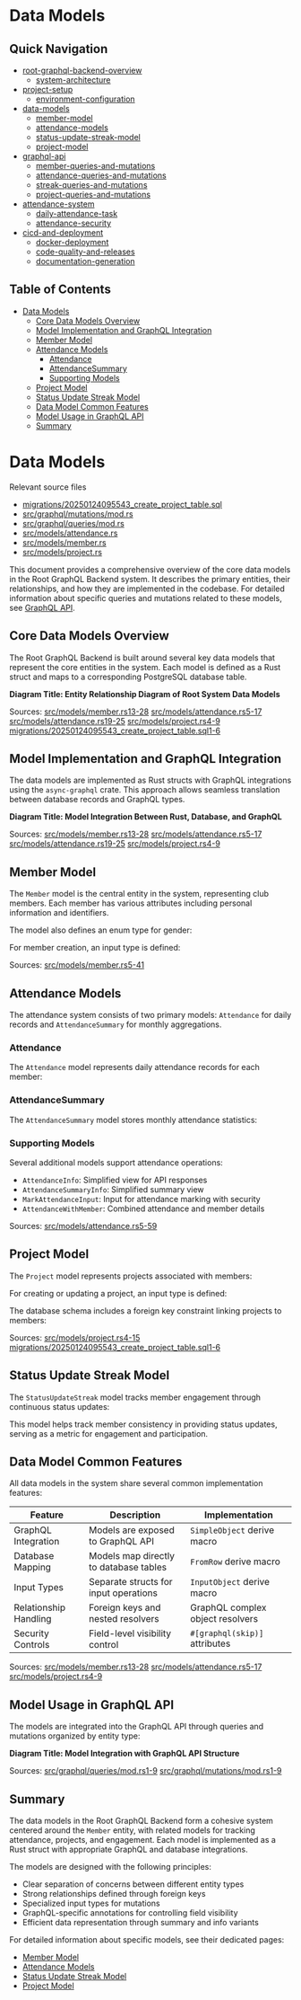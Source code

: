 #  Data Models

## Quick Navigation

- [root-graphql-backend-overview](1-root-graphql-backend-overview.md)
  - [system-architecture](1.1-system-architecture.md)
- [project-setup](2-project-setup.md)
  - [environment-configuration](2.1-environment-configuration.md)
- [data-models](3-data-models.md)
  - [member-model](3.1-member-model.md)
  - [attendance-models](3.2-attendance-models.md)
  - [status-update-streak-model](3.3-status-update-streak-model.md)
  - [project-model](3.4-project-model.md)
- [graphql-api](4-graphql-api.md)
  - [member-queries-and-mutations](4.1-member-queries-and-mutations.md)
  - [attendance-queries-and-mutations](4.2-attendance-queries-and-mutations.md)
  - [streak-queries-and-mutations](4.3-streak-queries-and-mutations.md)
  - [project-queries-and-mutations](4.4-project-queries-and-mutations.md)
- [attendance-system](5-attendance-system.md)
  - [daily-attendance-task](5.1-daily-attendance-task.md)
  - [attendance-security](5.2-attendance-security.md)
- [cicd-and-deployment](6-cicd-and-deployment.md)
  - [docker-deployment](6.1-docker-deployment.md)
  - [code-quality-and-releases](6.2-code-quality-and-releases.md)
  - [documentation-generation](6.3-documentation-generation.md)

## Table of Contents

- [Data Models](#data-models)
  - [Core Data Models Overview](#core-data-models-overview)
  - [Model Implementation and GraphQL Integration](#model-implementation-and-graphql-integration)
  - [Member Model](#member-model)
  - [Attendance Models](#attendance-models)
    - [Attendance](#attendance)
    - [AttendanceSummary](#attendancesummary)
    - [Supporting Models](#supporting-models)
  - [Project Model](#project-model)
  - [Status Update Streak Model](#status-update-streak-model)
  - [Data Model Common Features](#data-model-common-features)
  - [Model Usage in GraphQL API](#model-usage-in-graphql-api)
  - [Summary](#summary)

# Data Models

Relevant source files

* [migrations/20250124095543\_create\_project\_table.sql](https://github.com/nitronium-ops/root/blob/f2ed7e90/migrations/20250124095543_create_project_table.sql)
* [src/graphql/mutations/mod.rs](https://github.com/nitronium-ops/root/blob/f2ed7e90/src/graphql/mutations/mod.rs)
* [src/graphql/queries/mod.rs](https://github.com/nitronium-ops/root/blob/f2ed7e90/src/graphql/queries/mod.rs)
* [src/models/attendance.rs](https://github.com/nitronium-ops/root/blob/f2ed7e90/src/models/attendance.rs)
* [src/models/member.rs](https://github.com/nitronium-ops/root/blob/f2ed7e90/src/models/member.rs)
* [src/models/project.rs](https://github.com/nitronium-ops/root/blob/f2ed7e90/src/models/project.rs)

This document provides a comprehensive overview of the core data models in the Root GraphQL Backend system. It describes the primary entities, their relationships, and how they are implemented in the codebase. For detailed information about specific queries and mutations related to these models, see [GraphQL API](/nitronium-ops/root/4-graphql-api).

## Core Data Models Overview

The Root GraphQL Backend is built around several key data models that represent the core entities in the system. Each model is defined as a Rust struct and maps to a corresponding PostgreSQL database table.

**Diagram Title: Entity Relationship Diagram of Root System Data Models**

Sources: [src/models/member.rs13-28](https://github.com/nitronium-ops/root/blob/f2ed7e90/src/models/member.rs#L13-L28) [src/models/attendance.rs5-17](https://github.com/nitronium-ops/root/blob/f2ed7e90/src/models/attendance.rs#L5-L17) [src/models/attendance.rs19-25](https://github.com/nitronium-ops/root/blob/f2ed7e90/src/models/attendance.rs#L19-L25) [src/models/project.rs4-9](https://github.com/nitronium-ops/root/blob/f2ed7e90/src/models/project.rs#L4-L9) [migrations/20250124095543\_create\_project\_table.sql1-6](https://github.com/nitronium-ops/root/blob/f2ed7e90/migrations/20250124095543_create_project_table.sql#L1-L6)

## Model Implementation and GraphQL Integration

The data models are implemented as Rust structs with GraphQL integrations using the `async-graphql` crate. This approach allows seamless translation between database records and GraphQL types.

**Diagram Title: Model Integration Between Rust, Database, and GraphQL**

Sources: [src/models/member.rs13-28](https://github.com/nitronium-ops/root/blob/f2ed7e90/src/models/member.rs#L13-L28) [src/models/attendance.rs5-17](https://github.com/nitronium-ops/root/blob/f2ed7e90/src/models/attendance.rs#L5-L17) [src/models/attendance.rs19-25](https://github.com/nitronium-ops/root/blob/f2ed7e90/src/models/attendance.rs#L19-L25) [src/models/project.rs4-9](https://github.com/nitronium-ops/root/blob/f2ed7e90/src/models/project.rs#L4-L9)

## Member Model

The `Member` model is the central entity in the system, representing club members. Each member has various attributes including personal information and identifiers.

The model also defines an enum type for gender:

For member creation, an input type is defined:

Sources: [src/models/member.rs5-41](https://github.com/nitronium-ops/root/blob/f2ed7e90/src/models/member.rs#L5-L41)

## Attendance Models

The attendance system consists of two primary models: `Attendance` for daily records and `AttendanceSummary` for monthly aggregations.

### Attendance

The `Attendance` model represents daily attendance records for each member:

### AttendanceSummary

The `AttendanceSummary` model stores monthly attendance statistics:

### Supporting Models

Several additional models support attendance operations:

* `AttendanceInfo`: Simplified view for API responses
* `AttendanceSummaryInfo`: Simplified summary view
* `MarkAttendanceInput`: Input for attendance marking with security
* `AttendanceWithMember`: Combined attendance and member details

Sources: [src/models/attendance.rs5-59](https://github.com/nitronium-ops/root/blob/f2ed7e90/src/models/attendance.rs#L5-L59)

## Project Model

The `Project` model represents projects associated with members:

For creating or updating a project, an input type is defined:

The database schema includes a foreign key constraint linking projects to members:

Sources: [src/models/project.rs4-15](https://github.com/nitronium-ops/root/blob/f2ed7e90/src/models/project.rs#L4-L15) [migrations/20250124095543\_create\_project\_table.sql1-6](https://github.com/nitronium-ops/root/blob/f2ed7e90/migrations/20250124095543_create_project_table.sql#L1-L6)

## Status Update Streak Model

The `StatusUpdateStreak` model tracks member engagement through continuous status updates:

This model helps track member consistency in providing status updates, serving as a metric for engagement and participation.

## Data Model Common Features

All data models in the system share several common implementation features:

| Feature | Description | Implementation |
| --- | --- | --- |
| GraphQL Integration | Models are exposed to GraphQL API | `SimpleObject` derive macro |
| Database Mapping | Models map directly to database tables | `FromRow` derive macro |
| Input Types | Separate structs for input operations | `InputObject` derive macro |
| Relationship Handling | Foreign keys and nested resolvers | GraphQL complex object resolvers |
| Security Controls | Field-level visibility control | `#[graphql(skip)]` attributes |

Sources: [src/models/member.rs13-28](https://github.com/nitronium-ops/root/blob/f2ed7e90/src/models/member.rs#L13-L28) [src/models/attendance.rs5-17](https://github.com/nitronium-ops/root/blob/f2ed7e90/src/models/attendance.rs#L5-L17) [src/models/project.rs4-9](https://github.com/nitronium-ops/root/blob/f2ed7e90/src/models/project.rs#L4-L9)

## Model Usage in GraphQL API

The models are integrated into the GraphQL API through queries and mutations organized by entity type:

**Diagram Title: Model Integration with GraphQL API Structure**

Sources: [src/graphql/queries/mod.rs1-9](https://github.com/nitronium-ops/root/blob/f2ed7e90/src/graphql/queries/mod.rs#L1-L9) [src/graphql/mutations/mod.rs1-9](https://github.com/nitronium-ops/root/blob/f2ed7e90/src/graphql/mutations/mod.rs#L1-L9)

## Summary

The data models in the Root GraphQL Backend form a cohesive system centered around the `Member` entity, with related models for tracking attendance, projects, and engagement. Each model is implemented as a Rust struct with appropriate GraphQL and database integrations.

The models are designed with the following principles:

* Clear separation of concerns between different entity types
* Strong relationships defined through foreign keys
* Specialized input types for mutations
* GraphQL-specific annotations for controlling field visibility
* Efficient data representation through summary and info variants

For detailed information about specific models, see their dedicated pages:

* [Member Model](/nitronium-ops/root/3.1-member-model)
* [Attendance Models](/nitronium-ops/root/3.2-attendance-models)
* [Status Update Streak Model](/nitronium-ops/root/3.3-status-update-streak-model)
* [Project Model](/nitronium-ops/root/3.4-project-model)